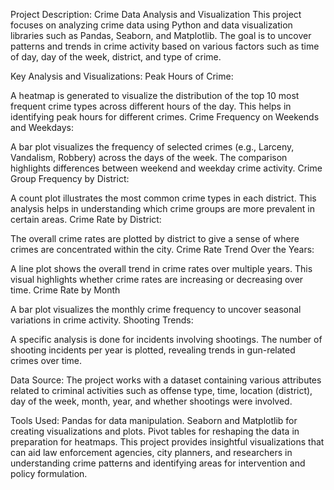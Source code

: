 

Project Description: Crime Data Analysis and Visualization
This project focuses on analyzing crime data using Python and data visualization libraries such as Pandas, Seaborn, and Matplotlib. The goal is to uncover patterns and trends in crime activity based on various factors such as time of day, day of the week, district, and type of crime.

Key Analysis and Visualizations:
Peak Hours of Crime:

A heatmap is generated to visualize the distribution of the top 10 most frequent crime types across different hours of the day. This helps in identifying peak hours for different crimes.
Crime Frequency on Weekends and Weekdays:

A bar plot visualizes the frequency of selected crimes (e.g., Larceny, Vandalism, Robbery) across the days of the week. The comparison highlights differences between weekend and weekday crime activity.
Crime Group Frequency by District:

A count plot illustrates the most common crime types in each district. This analysis helps in understanding which crime groups are more prevalent in certain areas.
Crime Rate by District:

The overall crime rates are plotted by district to give a sense of where crimes are concentrated within the city.
Crime Rate Trend Over the Years:


A line plot shows the overall trend in crime rates over multiple years. This visual highlights whether crime rates are increasing or decreasing over time.
Crime Rate by Month

A bar plot visualizes the monthly crime frequency to uncover seasonal variations in crime activity.
Shooting Trends:

A specific analysis is done for incidents involving shootings. The number of shooting incidents per year is plotted, revealing trends in gun-related crimes over time.

Data Source:
The project works with a dataset containing various attributes related to criminal activities such as offense type, time, location (district), day of the week, month, year, and whether shootings were involved.

Tools Used:
Pandas for data manipulation.
Seaborn and Matplotlib for creating visualizations and plots.
Pivot tables for reshaping the data in preparation for heatmaps.
This project provides insightful visualizations that can aid law enforcement agencies, city planners, and researchers in understanding crime patterns and identifying areas for intervention and policy formulation.

